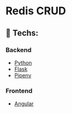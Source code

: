# Redis CRUD

## :rocket: Techs:

### Backend

- [Python](https://www.python.org/)
- [Flask](https://flask.palletsprojects.com/en/1.1.x/)
- [Pipenv](https://pipenv.pypa.io/en/latest/)

### Frontend

- [Angular](https://angular.io/)